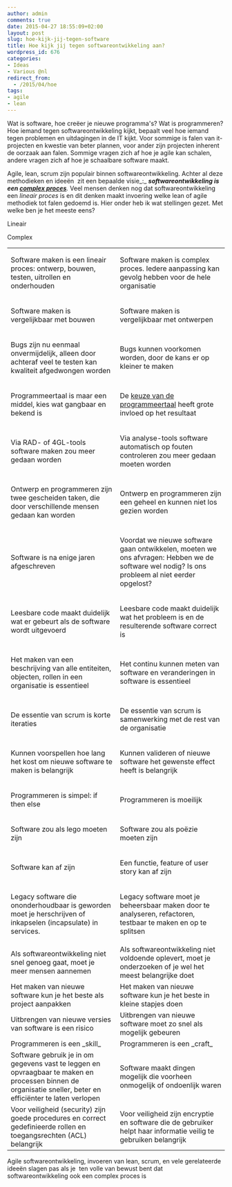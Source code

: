 ```yaml
---
author: admin
comments: true
date: 2015-04-27 18:55:09+02:00
layout: post
slug: hoe-kijk-jij-tegen-software
title: Hoe kijk jij tegen softwareontwikkeling aan?
wordpress_id: 676
categories:
- Ideas
- Various @nl
redirect_from:
  - /2015/04/hoe
tags:
- agile
- lean
---
```


Wat is software, hoe creëer je nieuwe programma's? Wat is programmeren? Hoe iemand tegen softwareontwikkeling kijkt, bepaalt veel hoe iemand tegen problemen en uitdagingen in de IT kijkt. Voor sommige is falen van it-projecten en kwestie van beter plannen, voor ander zijn projecten inherent de oorzaak aan falen. Sommige vragen zich af hoe je agile kan schalen, andere vragen zich af hoe je schaalbare software maakt.

Agile, lean, scrum zijn populair binnen softwareontwikkeling. Achter al deze methodieken en ideeën  zit een bepaalde visie_:_ _**softwareontwikkeling is een [complex proces](http://noop.nl/2013/05/complexity-everywhere.html)**._ Veel mensen denken nog dat softwareontwikkeling een _lineair proces_ is en dit denken maakt invoering welke lean of agile methodiek tot falen gedoemd is.
Hier onder heb ik wat stellingen gezet. Met welke ben je het meeste eens?
<!-- more -->

<table cellpadding="0" cellspacing="0" border="0" class="Software_3f_" >
<tbody >
<tr >



Lineair






Complex



</tr>
<tr >

<td style="text-align: left; width: 8.5cm;" class="Software_3f__A2" >


Software maken is een lineair proces: ontwerp, bouwen, testen, uitrollen en onderhouden



</td>

<td style="text-align: left; width: 8.5cm;" class="Software_3f__B2" >


Software maken is complex proces. Iedere aanpassing kan gevolg hebben voor de hele organisatie



</td>
</tr>
<tr >

<td style="text-align: left; width: 8.5cm;" class="Software_3f__A2" >


Software maken is vergelijkbaar met bouwen



</td>

<td style="text-align: left; width: 8.5cm;" class="Software_3f__B2" >


Software maken is vergelijkbaar met ontwerpen



</td>
</tr>
<tr >

<td style="text-align: left; width: 8.5cm;" class="Software_3f__A2" >


Bugs zijn nu eenmaal onvermijdelijk, alleen door achteraf veel te testen kan kwaliteit afgedwongen worden



</td>

<td style="text-align: left; width: 8.5cm;" class="Software_3f__B2" >


Bugs kunnen voorkomen worden, door de kans er op kleiner te maken



</td>
</tr>
<tr >

<td style="text-align: left; width: 8.5cm;" class="Software_3f__A2" >


Programmeertaal is maar een middel, kies wat gangbaar en bekend is



</td>

<td style="text-align: left; width: 8.5cm;" class="Software_3f__B2" >


De [keuze van de programmeertaal](http://www.cs.utexas.edu/users/EWD/transcriptions/OtherDocs/Haskell.html) heeft grote invloed op het resultaat



</td>
</tr>
<tr >

<td style="text-align: left; width: 8.5cm;" class="Software_3f__A2" >


Via RAD- of 4GL-tools software maken zou meer gedaan worden



</td>

<td style="text-align: left; width: 8.5cm;" class="Software_3f__B2" >


Via analyse-tools software automatisch op fouten controleren zou meer gedaan moeten worden



</td>
</tr>
<tr >

<td style="text-align: left; width: 8.5cm;" class="Software_3f__A2" >


Ontwerp en programmeren zijn twee gescheiden taken, die door verschillende mensen gedaan kan worden



</td>

<td style="text-align: left; width: 8.5cm;" class="Software_3f__B2" >


Ontwerp en programmeren zijn een geheel en kunnen niet los gezien worden



</td>
</tr>
<tr >

<td style="text-align: left; width: 8.5cm;" class="Software_3f__A2" >


Software is na enige jaren afgeschreven



</td>

<td style="text-align: left; width: 8.5cm;" class="Software_3f__B2" >


Voordat we nieuwe software gaan ontwikkelen, moeten we ons afvragen: Hebben we de software wel nodig? Is ons probleem al niet eerder opgelost?



</td>
</tr>
<tr >

<td style="text-align: left; width: 8.5cm;" class="Software_3f__A2" >


Leesbare code maakt duidelijk wat er gebeurt als de software wordt uitgevoerd



</td>

<td style="text-align: left; width: 8.5cm;" class="Software_3f__B2" >


Leesbare code maakt duidelijk wat het probleem is en de resulterende software correct is



</td>
</tr>
<tr >

<td style="text-align: left; width: 8.5cm;" class="Software_3f__A2" >


Het maken van een beschrijving van alle entiteiten, objecten, rollen in een organisatie is essentieel



</td>

<td style="text-align: left; width: 8.5cm;" class="Software_3f__B2" >


Het continu kunnen meten van software en veranderingen in software is essentieel



</td>
</tr>
<tr >

<td style="text-align: left; width: 8.5cm;" class="Software_3f__A2" >


De essentie van scrum is korte iteraties



</td>

<td style="text-align: left; width: 8.5cm;" class="Software_3f__B2" >


De essentie van scrum is samenwerking met de rest van de organisatie



</td>
</tr>
<tr >

<td style="text-align: left; width: 8.5cm;" class="Software_3f__A2" >


Kunnen voorspellen hoe lang het kost om nieuwe software te maken is belangrijk



</td>

<td style="text-align: left; width: 8.5cm;" class="Software_3f__B2" >


Kunnen valideren of nieuwe software het gewenste effect heeft is belangrijk



</td>
</tr>
<tr >

<td style="text-align: left; width: 8.5cm;" class="Software_3f__A2" >


Programmeren is simpel: if then else



</td>

<td style="text-align: left; width: 8.5cm;" class="Software_3f__B2" >


Programmeren is moeilijk



</td>
</tr>
<tr >

<td style="text-align: left; width: 8.5cm;" class="Software_3f__A2" >


Software zou als lego moeten zijn



</td>

<td style="text-align: left; width: 8.5cm;" class="Software_3f__B2" >


Software zou als poëzie moeten zijn



</td>
</tr>
<tr >

<td style="text-align: left; width: 8.5cm;" class="Software_3f__A2" >


Software kan af zijn



</td>

<td style="text-align: left; width: 8.5cm;" class="Software_3f__B2" >


Een functie, feature of user story kan af zijn



</td>
</tr>
<tr >

<td style="text-align: left; width: 8.5cm;" class="Software_3f__A2" >


Legacy software die ononderhoudbaar is geworden moet je herschrijven of inkapselen (incapsulate) in services.



</td>

<td style="text-align: left; width: 8.5cm;" class="Software_3f__B2" >


Legacy software moet je beheersbaar maken door te analyseren, refactoren, testbaar te maken en op te splitsen



</td>
</tr>
<tr >

<td >Als softwareontwikkeling niet snel genoeg gaat, moet je meer mensen aannemen
</td>

<td >Als softwareontwikkeling niet voldoende oplevert, moet je onderzoeken of je wel het meest belangrijke doet
</td>
</tr>
<tr >

<td >Het maken van nieuwe software kun je het beste als project aanpakken
</td>

<td >Het maken van nieuwe software kun je het beste in kleine stapjes doen
</td>
</tr>
<tr >

<td >Uitbrengen van nieuwe versies van software is een risico
</td>

<td >Uitbrengen van nieuwe software moet zo snel als mogelijk gebeuren
</td>
</tr>
<tr >

<td >Programmeren is een _skill_
</td>

<td >Programmeren is een _craft_
</td>
</tr>
<tr >

<td >Software gebruik je in om gegevens vast te leggen en opvraagbaar te maken en processen binnen de organisatie sneller, beter en efficiënter te laten verlopen
</td>

<td >Software maakt dingen mogelijk die voorheen onmogelijk of ondoenlijk waren
</td>
</tr>
<tr >

<td >Voor veiligheid (security) zijn goede procedures en correct gedefinieerde rollen en toegangsrechten (ACL) belangrijk
</td>

<td >Voor veiligheid zijn encryptie en software die de gebruiker helpt haar informatie veilig te gebruiken belangrijk
</td>
</tr>
</tbody>
</table>
Agile softwareontwikkeling, invoeren van lean, scrum, en vele gerelateerde ideeën slagen pas als je  ten volle van bewust bent dat softwareontwikkeling ook een complex proces is
